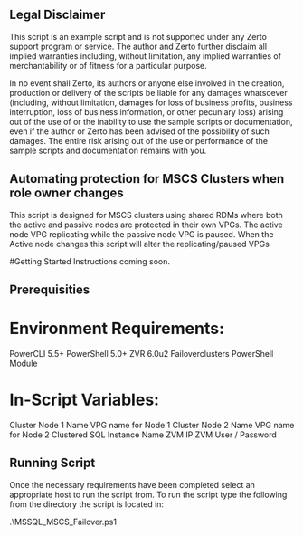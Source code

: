 ## Legal Disclaimer
This script is an example script and is not supported under any Zerto support program or service. The author and Zerto further disclaim all implied warranties including, without limitation, any implied warranties of merchantability or of fitness for a particular purpose.

In no event shall Zerto, its authors or anyone else involved in the creation, production or delivery of the scripts be liable for any damages whatsoever (including, without limitation, damages for loss of business profits, business interruption, loss of business information, or other pecuniary loss) arising out of the use of or the inability to use the sample scripts or documentation, even if the author or Zerto has been advised of the possibility of such damages. The entire risk arising out of the use or performance of the sample scripts and documentation remains with you.

## Automating protection for MSCS Clusters when role owner changes
This script is designed for MSCS clusters using shared RDMs where both the active and passive nodes are protected in their own VPGs. The active node VPG replicating while the passive node VPG is paused. When the Active node changes this script will alter the replicating/paused VPGs

#Getting Started
Instructions coming soon.

## Prerequisities
# Environment Requirements:

PowerCLI 5.5+
PowerShell 5.0+
ZVR 6.0u2
Failoverclusters PowerShell Module

# In-Script Variables:

Cluster Node 1 Name
VPG name for Node 1
Cluster Node 2 Name
VPG name for Node 2
Clustered SQL Instance Name
ZVM IP
ZVM User / Password

## Running Script
Once the necessary requirements have been completed select an appropriate host to run the script from. To run the script type the following from the directory the script is located in:

.\MSSQL_MSCS_Failover.ps1

